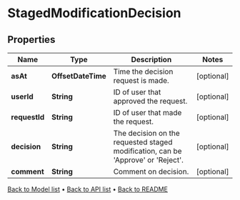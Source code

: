 

# StagedModificationDecision


## Properties

| Name | Type | Description | Notes |
|------------ | ------------- | ------------- | -------------|
|**asAt** | **OffsetDateTime** | Time the decision request is made. |  [optional] |
|**userId** | **String** | ID of user that approved the request. |  [optional] |
|**requestId** | **String** | ID of user that made the request. |  [optional] |
|**decision** | **String** | The decision on the requested staged modification, can be &#39;Approve&#39; or &#39;Reject&#39;. |  [optional] |
|**comment** | **String** | Comment on decision. |  [optional] |



[Back to Model list](../README.md#documentation-for-models) &#8226; [Back to API list](../README.md#documentation-for-api-endpoints) &#8226; [Back to README](../README.md)


